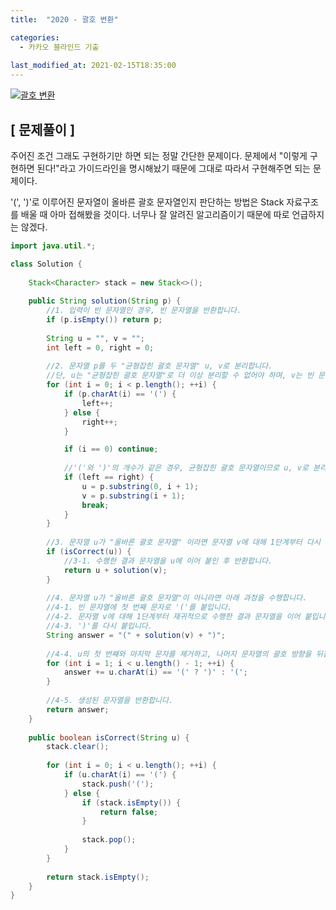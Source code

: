 ```yaml
---
title:  "2020 - 괄호 변환"

categories:
  - 카카오 블라인드 기출
  
last_modified_at: 2021-02-15T18:35:00
---
```


[![괄호 변환](https://user-images.githubusercontent.com/53072057/107907220-67ab7700-6f96-11eb-8e0b-405b1bcf844d.JPG)](https://programmers.co.kr/learn/courses/30/lessons/60058)  

<h2>[ 문제풀이 ]</h2>  
주어진 조건 그래도 구현하기만 하면 되는 정말 간단한 문제이다. 문제에서 "이렇게 구현하면 된다!"라고 가이드라인을 명시해놨기 때문에 그대로 따라서 구현해주면 되는 문제이다.  

'(', ')'로 이루어진 문자열이 올바른 괄호 문자열인지 판단하는 방법은 Stack 자료구조를 배울 때 아마 접해봤을 것이다. 너무나 잘 알려진 알고리즘이기 때문에 따로 언급하지는 않겠다.  

```java
import java.util.*;

class Solution {
    
    Stack<Character> stack = new Stack<>();
    
    public String solution(String p) {
        //1. 입력이 빈 문자열인 경우, 빈 문자열을 반환합니다. 
        if (p.isEmpty()) return p;
        
        String u = "", v = "";
        int left = 0, right = 0;
        
        //2. 문자열 p를 두 "균형잡힌 괄호 문자열" u, v로 분리합니다. 
        //단, u는 "균형잡힌 괄호 문자열"로 더 이상 분리할 수 없어야 하며, v는 빈 문자열이 될 수 있습니다.
        for (int i = 0; i < p.length(); ++i) {
            if (p.charAt(i) == '(') {
                left++;
            } else {
                right++;
            }

            if (i == 0) continue;
            
            //'('와 ')'의 개수가 같은 경우, 균형잡힌 괄호 문자열이므로 u, v로 분리
            if (left == right) {
                u = p.substring(0, i + 1);
                v = p.substring(i + 1);
                break;
            }
        }
        
        //3. 문자열 u가 "올바른 괄호 문자열" 이라면 문자열 v에 대해 1단계부터 다시 수행합니다. 
        if (isCorrect(u)) {
            //3-1. 수행한 결과 문자열을 u에 이어 붙인 후 반환합니다.
            return u + solution(v);
        }
        
        //4. 문자열 u가 "올바른 괄호 문자열"이 아니라면 아래 과정을 수행합니다.
        //4-1. 빈 문자열에 첫 번째 문자로 '('를 붙입니다.
        //4-2. 문자열 v에 대해 1단계부터 재귀적으로 수행한 결과 문자열을 이어 붙입니다.
        //4-3. ')'를 다시 붙입니다.
        String answer = "(" + solution(v) + ")";
        
        //4-4. u의 첫 번째와 마지막 문자를 제거하고, 나머지 문자열의 괄호 방향을 뒤집어서 뒤에 붙입니다.
        for (int i = 1; i < u.length() - 1; ++i) {
            answer += u.charAt(i) == '(' ? ')' : '(';
        }
        
        //4-5. 생성된 문자열을 반환합니다.
        return answer;
    }
    
    public boolean isCorrect(String u) {
        stack.clear();
        
        for (int i = 0; i < u.length(); ++i) {
            if (u.charAt(i) == '(') {
                stack.push('(');
            } else {
                if (stack.isEmpty()) {
                    return false;
                }
                
                stack.pop();
            }
        }
        
        return stack.isEmpty();
    }
}
```